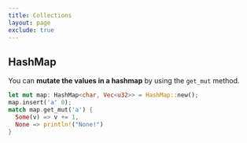 ```yaml
---
title: Collections
layout: page
exclude: true
---
```


## HashMap

You can **mutate the values in a hashmap** by using the `get_mut` method.
```rust
let mut map: HashMap<char, Vec<u32>> = HashMap::new();
map.insert('a' 0);
match map.get_mut('a') {
  Some(v) => v += 1,
  None => println!("None!")
}
```

<!--stackedit_data:
eyJoaXN0b3J5IjpbODc5MjQ5MDQsNTU1MjI0Nzk2LC0xNzI3NT
U1OF19
-->